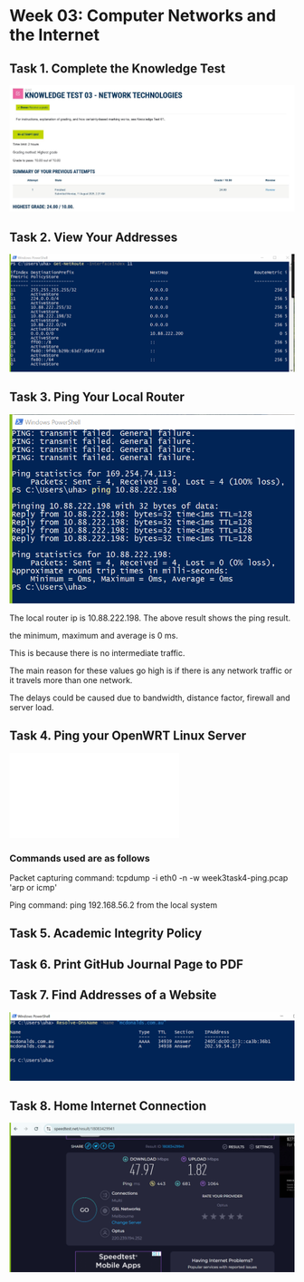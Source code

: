 # Week 03: Computer Networks and the Internet

## Task 1. Complete the Knowledge Test

![Test week 3](./images/Week3_knowledgetest.JPG)

## Task 2. View Your Addresses 

![Addresses](./images/week3task2-router.PNG)

## Task 3. Ping Your Local Router

![Ping local](./images/week3task3-wifiping.PNG)

The local router ip is 10.88.222.198. The above result shows the ping result.

the minimum, maximum and average is 0 ms. 

This is because there is no intermediate traffic. 

The main reason for these values go high is if there is any network traffic or it travels more than one network.

The delays could be caused due to bandwidth, distance factor, firewall and server load.

## Task 4. Ping your OpenWRT Linux Server 

![Packets captured](./images/week3task4-ping.pcap)

### Commands used are as follows

Packet capturing command: tcpdump -i eth0 -n -w week3task4-ping.pcap 'arp or icmp'

Ping command: ping 192.168.56.2 from the local system

## Task 5. Academic Integrity Policy



## Task 6. Print GitHub Journal Page to PDF

## Task 7. Find Addresses of a Website

![DNS Resolving](./images/week3task7-dns.PNG)

## Task 8. Home Internet Connection

![Speedtest](./images/week3task8-speedtest.PNG)
